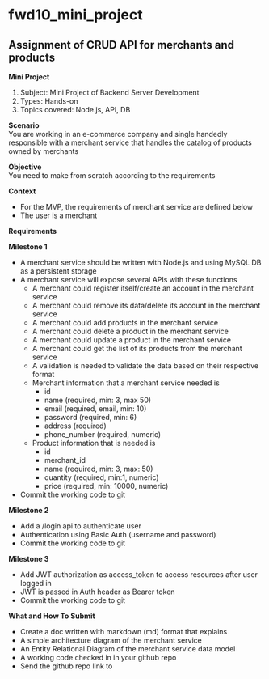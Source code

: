 # fwd10_mini_project
## Assignment of CRUD API for merchants and products

**Mini Project**
1.	Subject: Mini Project of Backend Server Development
2.	Types: Hands-on
3.	Topics covered: Node.js, API, DB

**Scenario**<br>
You are working in an e-commerce company and single handedly responsible with a merchant service that handles the catalog of products owned by merchants

**Objective**<br>
You need to make from scratch according to the requirements

**Context**<br>
- For the MVP, the requirements of merchant service are defined below
- The user is a merchant

**Requirements**

**Milestone 1**<br>
- A merchant service should be written with Node.js and using MySQL DB as a persistent storage
- A merchant service will expose several APIs with these functions
  - A merchant could register itself/create an account in the merchant service
  - A merchant could remove its data/delete its account in the merchant service
  - A merchant could add products in the merchant service
  - A merchant could delete a product in the merchant service
  - A merchant could update a product in the merchant service
  - A merchant could get the list of its products from the merchant service
  - A validation is needed to validate the data based on their respective format
  - Merchant information that a merchant service needed is
    - id
    - name (required, min: 3, max 50)
    - email (required, email, min: 10)
    - password (required, min: 6)
    - address (required)
    - phone_number (required, numeric)
  - Product information that is needed is
    - id
    -	merchant_id
    - name (required, min: 3, max: 50)
    -	quantity (required, min:1, numeric)
    -	price (required, min: 10000, numeric)
-	Commit the working code to git

**Milestone 2**<br>
-	Add a /login api to authenticate user
-	Authentication using Basic Auth (username and password)
-	Commit the working code to git

**Milestone 3**<br>
-	Add JWT authorization as access_token to access resources after user logged in
-	JWT is passed in Auth header as Bearer token
-	Commit the working code to git

**What and How To Submit**<br>
-	Create a doc written with markdown (md) format that explains
  -	A simple architecture diagram of the merchant service
  -	An Entity Relational Diagram of the merchant service data model
-	A working code checked in in your github repo
-	Send the github repo link to <TODO>
